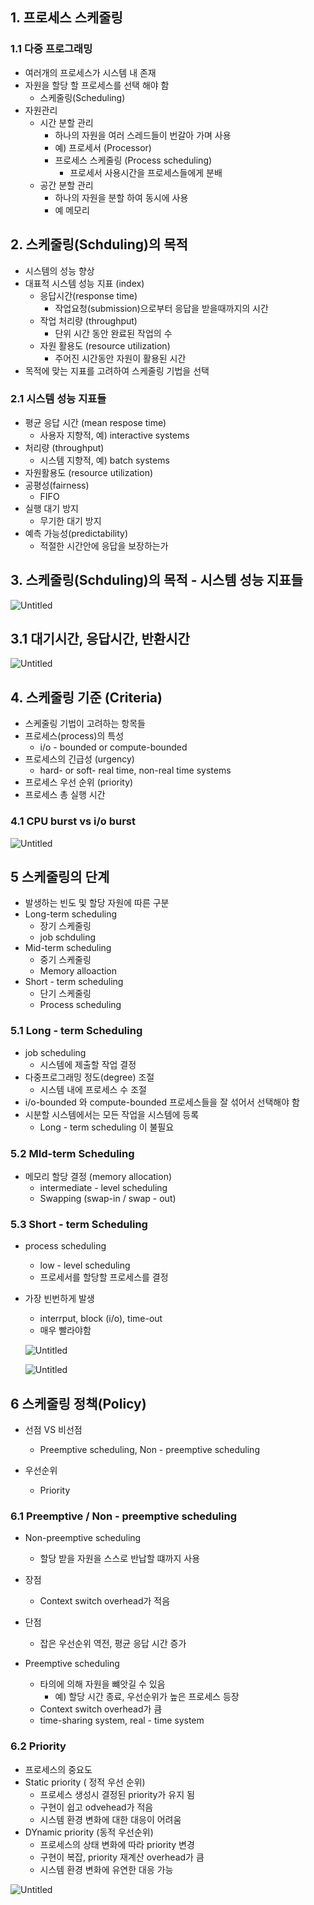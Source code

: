 ## 1. 프로세스 스케줄링

### 1.1 다중 프로그래밍

- 여러개의 프로세스가 시스템 내 존재
- 자원을 할당 할 프로세스를 선택 해야 함
  - 스케줄링(Scheduling)
- 자원관리
  - 시간 분할 관리
    - 하나의 자원을 여러 스레드들이 번갈아 가며 사용
    - 예) 프로세서 (Processor)
    - 프로세스 스케줄링 (Process scheduling)
      - 프로세서 사용시간을 프로세스들에게 분배
  - 공간 분할 관리
    - 하나의 자원을 분할 하여 동시에 사용
    - 예 메모리

## 2. 스케줄링(Schduling)의 목적

- 시스템의 성능 향상
- 대표적 시스템 성능 지표 (index)
  - 응답시간(response time)
    - 작업요청(submission)으로부터 응답을 받을때까지의 시간
  - 작업 처리량 (throughput)
    - 단위 시간 동안 완료된 작업의 수
  - 자원 활용도 (resource utilization)
    - 주어진 시간동안 자원이 활용된 시간
- 목적에 맞는 지표를 고려하여 스케줄링 기법을 선택

### 2.1 시스템 성능 지표들

- 평균 응답 시간 (mean respose time)
  - 사용자 지향적, 예) interactive systems
- 처리량 (throughput)
  - 시스템 지향적, 예) batch systems
- 자원활용도 (resource utilization)
- 공평성(fairness)
  - FIFO
- 실행 대기 방지
  - 무기한 대기 방지
- 예측 가능성(predictability)
  - 적절한 시간안에 응답을 보장하는가

## 3. 스케줄링(Schduling)의 목적 - 시스템 성능 지표들

![Untitled](https://s3-us-west-2.amazonaws.com/secure.notion-static.com/600ef4cd-27f4-4b11-a19a-65f07dbf04d8/Untitled.png)

## 3.1 대기시간, 응답시간, 반환시간

![Untitled](https://s3-us-west-2.amazonaws.com/secure.notion-static.com/bb4496ed-1c4d-4f67-a2ae-5952848e8b4c/Untitled.png)

## 4. 스케줄링 기준 (Criteria)

- 스케줄링 기법이 고려하는 항목들
- 프로세스(process)의 특성
  - i/o - bounded or compute-bounded
- 프로세스의 긴급성 (urgency)
  - hard- or soft- real time, non-real time systems
- 프로세스 우선 순위 (priority)
- 프로세스 총 실행 시간

### 4.1 CPU burst vs i/o burst

![Untitled](https://s3-us-west-2.amazonaws.com/secure.notion-static.com/2874c814-e380-4da9-9c3a-f4808a1fcdae/Untitled.png)

## 5 스케줄링의 단계

- 발생하는 빈도 및 할당 자원에 따른 구분
- Long-term scheduling
  - 장기 스케줄링
  - job schduling
- Mid-term scheduling
  - 중기 스케줄링
  - Memory alloaction
- Short - term scheduling
  - 단기 스케줄링
  - Process scheduling

### 5.1 Long - term Scheduling

- job scheduling
  - 시스템에 제출할 작업 결정
- 다중프로그래밍 정도(degree) 조절
  - 시스템 내에 프로세스 수 조절
- i/o-bounded 와 compute-bounded 프로세스들을 잘 섞어서 선택해야 함
- 시분할 시스템에서는 모든 작업을 시스템에 등록
  - Long - term scheduling 이 불필요

### 5.2 MId-term Scheduling

- 메모리 할당 결정 (memory allocation)
  - intermediate - level scheduling
  - Swapping (swap-in / swap - out)

### 5.3 Short - term Scheduling

- process scheduling
  
  - low - level scheduling
  - 프로세서를 할당할 프로세스를 결정

- 가장 빈번하게 발생
  
  - interrput, block (i/o), time-out
  - 매우 빨라야함
  
  ![Untitled](https://s3-us-west-2.amazonaws.com/secure.notion-static.com/ac4a1b16-ca78-43e0-87eb-093008218d1c/Untitled.png)
  
  ![Untitled](https://s3-us-west-2.amazonaws.com/secure.notion-static.com/86f3b72e-2642-46cc-8f7f-cf8ff4b4988b/Untitled.png)

## 6 스케줄링 정책(Policy)

- 선점 VS 비선점
  
  - Preemptive scheduling, Non - preemptive scheduling

- 우선순위
  
  - Priority

### 6.1 Preemptive / Non - preemptive scheduling

- Non-preemptive scheduling
  
  - 할당 받을 자원을 스스로 반납할 떄까지 사용

- 장점
  
  - Context switch overhead가 적음

- 단점
  
  - 잡은 우선순위 역전, 평균 응답 시간 증가

- Preemptive scheduling
  
  - 타의에 의해 자원을 뺴앗길 수 있음
    - 예) 할당 시간 종료, 우선순위가 높은 프로세스 등장
  - Context switch overhead가 큼
  - time-sharing system, real - time system

### 6.2 Priority

- 프로세스의 중요도
- Static priority ( 정적 우선 순위)
  - 프로세스 생성시 결정된 priority가 유지 됨
  - 구현이 쉽고 odvehead가 적음
  - 시스템 환경 변화에 대한 대응이 어려움
- DYnamic priority (동적 우선순위)
  - 프로세스의 상태 변화에 따라 priority 변경
  - 구현이 복잡, priority 재계산 overhead가 큼
  - 시스템 환경 변화에 유연한 대응 가능

![Untitled](https://s3-us-west-2.amazonaws.com/secure.notion-static.com/ed1c8793-b6ab-485f-bc4d-7ab16edc8776/Untitled.png)
